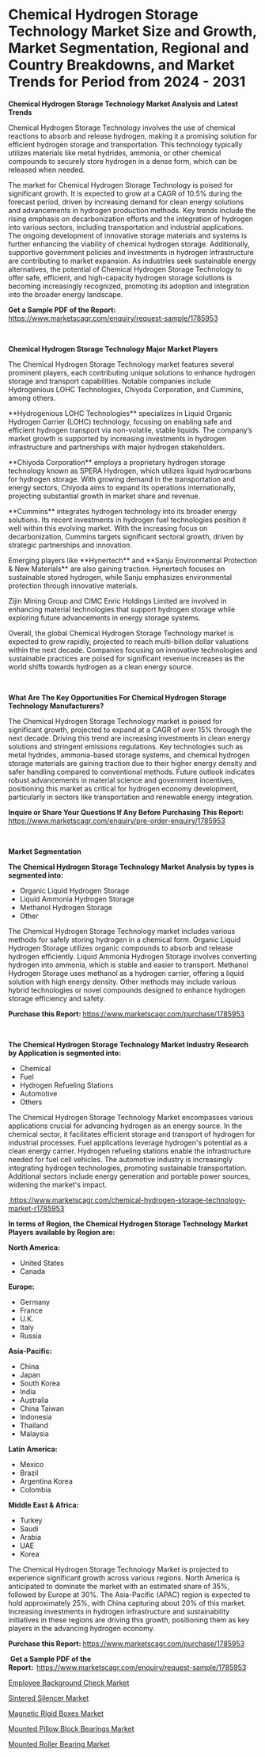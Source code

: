 <p><h1>Chemical Hydrogen Storage Technology Market Size and Growth, Market Segmentation, Regional and Country Breakdowns, and Market Trends for Period from 2024 -  2031</h1></p><p><strong>Chemical Hydrogen Storage Technology Market Analysis and Latest Trends</strong></p>
<p><p>Chemical Hydrogen Storage Technology involves the use of chemical reactions to absorb and release hydrogen, making it a promising solution for efficient hydrogen storage and transportation. This technology typically utilizes materials like metal hydrides, ammonia, or other chemical compounds to securely store hydrogen in a dense form, which can be released when needed.</p><p>The market for Chemical Hydrogen Storage Technology is poised for significant growth. It is expected to grow at a CAGR of 10.5% during the forecast period, driven by increasing demand for clean energy solutions and advancements in hydrogen production methods. Key trends include the rising emphasis on decarbonization efforts and the integration of hydrogen into various sectors, including transportation and industrial applications. The ongoing development of innovative storage materials and systems is further enhancing the viability of chemical hydrogen storage. Additionally, supportive government policies and investments in hydrogen infrastructure are contributing to market expansion. As industries seek sustainable energy alternatives, the potential of Chemical Hydrogen Storage Technology to offer safe, efficient, and high-capacity hydrogen storage solutions is becoming increasingly recognized, promoting its adoption and integration into the broader energy landscape.</p></p>
<p><strong>Get a Sample PDF of the Report:&nbsp;</strong> <a href="https://www.marketscagr.com/enquiry/request-sample/1785953?utm_campaign=1265&utm_medium=2&utm_source=Github&utm_content=ia&utm_term=09102024&utm_id=chemical-hydrogen-storage-technology">https://www.marketscagr.com/enquiry/request-sample/1785953</a></p>
<p>&nbsp;</p>
<p><strong>Chemical Hydrogen Storage Technology Major Market Players</strong></p>
<p><p>The Chemical Hydrogen Storage Technology market features several prominent players, each contributing unique solutions to enhance hydrogen storage and transport capabilities. Notable companies include Hydrogenious LOHC Technologies, Chiyoda Corporation, and Cummins, among others.</p><p>**Hydrogenious LOHC Technologies** specializes in Liquid Organic Hydrogen Carrier (LOHC) technology, focusing on enabling safe and efficient hydrogen transport via non-volatile, stable liquids. The company’s market growth is supported by increasing investments in hydrogen infrastructure and partnerships with major hydrogen stakeholders. </p><p>**Chiyoda Corporation** employs a proprietary hydrogen storage technology known as SPERA Hydrogen, which utilizes liquid hydrocarbons for hydrogen storage. With growing demand in the transportation and energy sectors, Chiyoda aims to expand its operations internationally, projecting substantial growth in market share and revenue.</p><p>**Cummins** integrates hydrogen technology into its broader energy solutions. Its recent investments in hydrogen fuel technologies position it well within this evolving market. With the increasing focus on decarbonization, Cummins targets significant sectoral growth, driven by strategic partnerships and innovation.</p><p>Emerging players like **Hynertech** and **Sanju Environmental Protection & New Materials** are also gaining traction. Hynertech focuses on sustainable stored hydrogen, while Sanju emphasizes environmental protection through innovative materials.</p><p>Zijin Mining Group and CIMC Enric Holdings Limited are involved in enhancing material technologies that support hydrogen storage while exploring future advancements in energy storage systems.</p><p>Overall, the global Chemical Hydrogen Storage Technology market is expected to grow rapidly, projected to reach multi-billion dollar valuations within the next decade. Companies focusing on innovative technologies and sustainable practices are poised for significant revenue increases as the world shifts towards hydrogen as a clean energy source.</p></p>
<p>&nbsp;</p>
<p><strong>What Are The Key Opportunities For Chemical Hydrogen Storage Technology Manufacturers?</strong></p>
<p><p>The Chemical Hydrogen Storage Technology market is poised for significant growth, projected to expand at a CAGR of over 15% through the next decade. Driving this trend are increasing investments in clean energy solutions and stringent emissions regulations. Key technologies such as metal hydrides, ammonia-based storage systems, and chemical hydrogen storage materials are gaining traction due to their higher energy density and safer handling compared to conventional methods. Future outlook indicates robust advancements in material science and government incentives, positioning this market as critical for hydrogen economy development, particularly in sectors like transportation and renewable energy integration.</p></p>
<p><strong>Inquire or Share Your Questions If Any Before Purchasing This Report:</strong> <a href="https://www.marketscagr.com/enquiry/pre-order-enquiry/1785953?utm_campaign=1265&utm_medium=2&utm_source=Github&utm_content=ia&utm_term=09102024&utm_id=chemical-hydrogen-storage-technology">https://www.marketscagr.com/enquiry/pre-order-enquiry/1785953</a></p>
<p>&nbsp;</p>
<p><strong>Market Segmentation</strong></p>
<p><strong>The Chemical Hydrogen Storage Technology Market Analysis by types is segmented into:</strong></p>
<p><ul><li>Organic Liquid Hydrogen Storage</li><li>Liquid Ammonia Hydrogen Storage</li><li>Methanol Hydrogen Storage</li><li>Other</li></ul></p>
<p><p>The Chemical Hydrogen Storage Technology market includes various methods for safely storing hydrogen in a chemical form. Organic Liquid Hydrogen Storage utilizes organic compounds to absorb and release hydrogen efficiently. Liquid Ammonia Hydrogen Storage involves converting hydrogen into ammonia, which is stable and easier to transport. Methanol Hydrogen Storage uses methanol as a hydrogen carrier, offering a liquid solution with high energy density. Other methods may include various hybrid technologies or novel compounds designed to enhance hydrogen storage efficiency and safety.</p></p>
<p><strong>Purchase this Report:&nbsp;</strong><a href="https://www.marketscagr.com/purchase/1785953?utm_campaign=1265&utm_medium=2&utm_source=Github&utm_content=ia&utm_term=09102024&utm_id=chemical-hydrogen-storage-technology">https://www.marketscagr.com/purchase/1785953</a></p>
<p>&nbsp;</p>
<p><strong>The Chemical Hydrogen Storage Technology Market Industry Research by Application is segmented into:</strong></p>
<p><ul><li>Chemical</li><li>Fuel</li><li>Hydrogen Refueling Stations</li><li>Automotive</li><li>Others</li></ul></p>
<p><p>The Chemical Hydrogen Storage Technology Market encompasses various applications crucial for advancing hydrogen as an energy source. In the chemical sector, it facilitates efficient storage and transport of hydrogen for industrial processes. Fuel applications leverage hydrogen's potential as a clean energy carrier. Hydrogen refueling stations enable the infrastructure needed for fuel cell vehicles. The automotive industry is increasingly integrating hydrogen technologies, promoting sustainable transportation. Additional sectors include energy generation and portable power sources, widening the market's impact.</p></p>
<p><a href="https://www.marketscagr.com/chemical-hydrogen-storage-technology-market-r1785953?utm_campaign=1265&utm_medium=2&utm_source=Github&utm_content=ia&utm_term=09102024&utm_id=chemical-hydrogen-storage-technology">&nbsp;https://www.marketscagr.com/chemical-hydrogen-storage-technology-market-r1785953</a></p>
<p><strong>In terms of Region, the Chemical Hydrogen Storage Technology Market Players available by Region are:</strong></p>
<p>
    <p> <strong> North America: </strong>
        <ul>
            <li>United States</li>
            <li>Canada</li>
        </ul>
        </p> 
    <p> <strong> Europe: </strong>
        <ul>
            <li>Germany</li>
            <li>France</li>
            <li>U.K.</li>
            <li>Italy</li>
            <li>Russia</li>
        </ul>
        </p> 
    <p> <strong> Asia-Pacific: </strong>
        <ul>
            <li>China</li>
            <li>Japan</li>
            <li>South Korea</li>
            <li>India</li>
            <li>Australia</li>
            <li>China Taiwan</li>
            <li>Indonesia</li>
            <li>Thailand</li>
            <li>Malaysia</li>
        </ul>
        </p> 
    <p> <strong> Latin America: </strong>
        <ul>
            <li>Mexico</li>
            <li>Brazil</li>
            <li>Argentina Korea</li>
            <li>Colombia</li>
        </ul>
        </p> 
    <p> <strong> Middle East & Africa: </strong>
        <ul>
            <li>Turkey</li>
            <li>Saudi</li>
            <li>Arabia</li>
            <li>UAE</li>
            <li>Korea</li>
        </ul>
    </p>
    </p>
<p><p>The Chemical Hydrogen Storage Technology Market is projected to experience significant growth across various regions. North America is anticipated to dominate the market with an estimated share of 35%, followed by Europe at 30%. The Asia-Pacific (APAC) region is expected to hold approximately 25%, with China capturing about 20% of this market. Increasing investments in hydrogen infrastructure and sustainability initiatives in these regions are driving this growth, positioning them as key players in the advancing hydrogen economy.</p></p>
<p><strong>Purchase this Report: </strong><a href="https://www.marketscagr.com/purchase/1785953?utm_campaign=1265&utm_medium=2&utm_source=Github&utm_content=ia&utm_term=09102024&utm_id=chemical-hydrogen-storage-technology">https://www.marketscagr.com/purchase/1785953</a></p>
<p>&nbsp;<strong>Get a Sample PDF of the Report:&nbsp;&nbsp;</strong><a href="https://www.marketscagr.com/enquiry/request-sample/1785953?utm_campaign=1265&utm_medium=2&utm_source=Github&utm_content=ia&utm_term=09102024&utm_id=chemical-hydrogen-storage-technology">https://www.marketscagr.com/enquiry/request-sample/1785953</a></p>
<p><strong></strong></p>
<p><p><a href="https://www.linkedin.com/pulse/employee-background-check-market-trends-focusing-insight-forecast-dsimf?utm_campaign=1265&utm_medium=2&utm_source=Github&utm_content=ia&utm_term=09102024&utm_id=chemical-hydrogen-storage-technology">Employee Background Check Market</a></p><p><a href="https://www.linkedin.com/pulse/sintered-silencer-revenue-growth-report-2024-2031-market-mint-is5uf?utm_campaign=1265&utm_medium=2&utm_source=Github&utm_content=ia&utm_term=09102024&utm_id=chemical-hydrogen-storage-technology">Sintered Silencer Market</a></p><p><a href="https://www.linkedin.com/pulse/surfing-magnetic-rigid-boxes-wave-riding-market-currents-fmb5f?utm_campaign=1265&utm_medium=2&utm_source=Github&utm_content=ia&utm_term=09102024&utm_id=chemical-hydrogen-storage-technology">Magnetic Rigid Boxes Market</a></p><p><a href="https://www.linkedin.com/pulse/pioneering-growth-analyzing-global-mounted-pillow-block-bearings-j9t0e?utm_campaign=1265&utm_medium=2&utm_source=Github&utm_content=ia&utm_term=09102024&utm_id=chemical-hydrogen-storage-technology">Mounted Pillow Block Bearings Market</a></p><p><a href="https://www.linkedin.com/pulse/digital-transformation-mounted-roller-bearing-industry-market-aqscf?utm_campaign=1265&utm_medium=2&utm_source=Github&utm_content=ia&utm_term=09102024&utm_id=chemical-hydrogen-storage-technology">Mounted Roller Bearing Market</a></p></p>